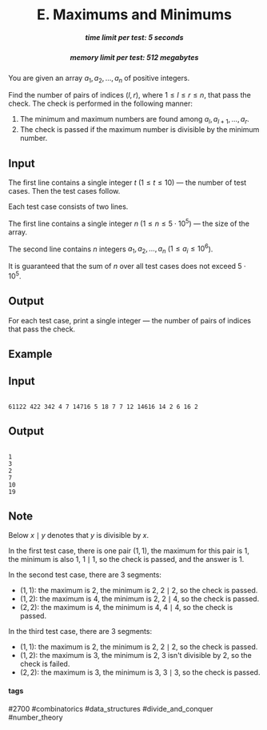 <h1 style='text-align: center;'> E. Maximums and Minimums</h1>

<h5 style='text-align: center;'>time limit per test: 5 seconds</h5>
<h5 style='text-align: center;'>memory limit per test: 512 megabytes</h5>

You are given an array $a_1, a_2, \ldots, a_n$ of positive integers.

Find the number of pairs of indices $(l, r)$, where $1 \le l \le r \le n$, that pass the check. The check is performed in the following manner: 

1. The minimum and maximum numbers are found among $a_l, a_{l+1}, \ldots, a_r$.
2. The check is passed if the maximum number is divisible by the minimum number.
## Input

The first line contains a single integer $t$ ($1 \le t \le 10$) — the number of test cases. Then the test cases follow.

Each test case consists of two lines.

The first line contains a single integer $n$ ($1 \le n \le 5 \cdot 10^5$) — the size of the array.

The second line contains $n$ integers $a_1, a_2, \dots, a_n$ ($1 \le a_i \le 10^6$).

It is guaranteed that the sum of $n$ over all test cases does not exceed $5 \cdot 10^5$.

## Output

For each test case, print a single integer — the number of pairs of indices that pass the check.

## Example

## Input


```

61122 422 342 4 7 14716 5 18 7 7 12 14616 14 2 6 16 2
```
## Output


```

1
3
2
7
10
19

```
## Note

Below $x \mid y$ denotes that $y$ is divisible by $x$.

In the first test case, there is one pair $(1, 1)$, the maximum for this pair is $1$, the minimum is also $1$, $1 \mid 1$, so the check is passed, and the answer is $1$.

In the second test case, there are $3$ segments: 

* $(1, 1)$: the maximum is $2$, the minimum is $2$, $2 \mid 2$, so the check is passed.
* $(1, 2)$: the maximum is $4$, the minimum is $2$, $2 \mid 4$, so the check is passed.
* $(2, 2)$: the maximum is $4$, the minimum is $4$, $4 \mid 4$, so the check is passed.

In the third test case, there are $3$ segments: 

* $(1, 1)$: the maximum is $2$, the minimum is $2$, $2 \mid 2$, so the check is passed.
* $(1, 2)$: the maximum is $3$, the minimum is $2$, $3$ isn't divisible by $2$, so the check is failed.
* $(2, 2)$: the maximum is $3$, the minimum is $3$, $3 \mid 3$, so the check is passed.


#### tags 

#2700 #combinatorics #data_structures #divide_and_conquer #number_theory 